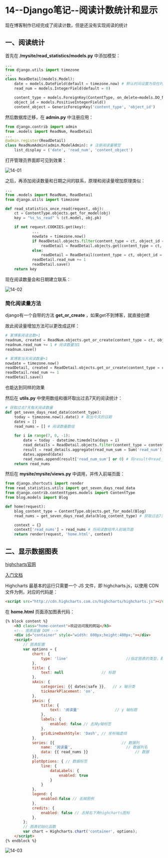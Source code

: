 # 14--Django笔记--阅读计数统计和显示

现在博客制作已经完成了阅读计数，但是还没有实现阅读的统计

## 一、阅读统计

首先在 **/mysite/read_statistics/models.py** 中添加模型：

```python
...
from django.utils import timezone
...
class ReadDetail(models.Model):
    date = models.DateField(default = timezone.now) # 默认时间设置为现在时间
    read_num = models.IntegerField(default = 0)

    content_type = models.ForeignKey(ContentType, on_delete=models.DO_NOTHING)
    object_id = models.PositiveIntegerField()
    content_object = GenericForeignKey('content_type', 'object_id')
```

然后数据库迁移，在 **admin.py** 中注册应用：

```python
from django.contrib import admin
from .models import ReadNum, ReadDetail
...
@admin.register(ReadDetail)
class ReadNumAdmin(admin.ModelAdmin): # 注册阅读量模型
    list_display = ('date', 'read_num', 'content_object')
```

打开管理员界面即可见到效果：

![14-01](https://img-blog.csdnimg.cn/20210710221703119.png?x-oss-process=image/watermark,type_ZmFuZ3poZW5naGVpdGk,shadow_10,text_aHR0cHM6Ly9ibG9nLmNzZG4ubmV0L3dlaXhpbl80NDMzODc4MA==,size_16,color_FFFFFF,t_70#pic_center)


之后，再添加阅读数量和日期之间的联系，原理和阅读量增加原理类似：

```python
...
from .models import ReadNum, ReadDetail
from django.utils import timezone

def read_statistics_once_read(request, obj):
    ct = ContentType.objects.get_for_model(obj)
    key = "%s_%s_read" % (ct.model, obj.pk)

    if not request.COOKIES.get(key):
            ...
            nowdate = timezone.now()
            if ReadDetail.objects.filter(content_type = ct, object_id = obj.pk, date = nowdate).count(): # 如果存在记录且日期为今天，阅读量加1
                readDetail = ReadDetail.objects.get(content_type = ct, object_id = obj.pk, date = nowdate)
            else:
                readDetail = ReadDetail(content_type = ct, object_id = obj.pk, date = nowdate)
            readDetail.read_num += 1
            readDetail.save()
    return key
```

现在阅读数量会和日期建立联系：

![14-02](https://img-blog.csdnimg.cn/20210710221718679.png?x-oss-process=image/watermark,type_ZmFuZ3poZW5naGVpdGk,shadow_10,text_aHR0cHM6Ly9ibG9nLmNzZG4ubmV0L3dlaXhpbl80NDMzODc4MA==,size_16,color_FFFFFF,t_70#pic_center)


### 简化阅读量方法

django有一个自带的方法 **get_or_create** ，如果get不到博客，就直接创建

故此阅读量增加方法可以更改成这样：

```python
# 某博客阅读总数+1
readnum, created = ReadNum.objects.get_or_create(content_type = ct, object_id = obj.pk)
readnum.read_num += 1 # 阅读数量加1
readnum.save()

# 某博客当天阅读数量+1
nowdate = timezone.now()
readDetail, created = ReadDetail.objects.get_or_create(content_type = ct, object_id = obj.pk, date = nowdate)
readDetail.read_num += 1
readDetail.save()
```

也能达到同样的效果

然后在 **utils.py** 中使用数组和循环取出过去7天的阅读统计：

```python
# 获取过去7天每天阅读数量
def get_seven_days_read_data(content_type):
    today = timezone.now().date() # 取出今天的日期
    dates = []
    read_nums = [] # 阅读数量数组
    
    for i in range(7, 0, -1):
        date = today - datetime.timedelta(days = i)
        read_details = ReadDetail.objects.filter(content_type = content_type, date = date)
        result = read_details.aggregate(read_num_sum = Sum('read_num')) # 聚合函数，统计确定日期下所有博客的所有阅读量，统计取名为read_num_sum
        dates.append(date)
        read_nums.append(result['read_num_sum'] or 0) # 将result中read_num_sum的结果加入到阅读数量数组，如果不存在，则添加0
    return read_nums
```

然后在 **mysite/mysite/views.py** 中调用，并传入前端页面：

```python
from django.shortcuts import render
from read_statistics.utils import get_seven_days_read_data
from django.contrib.contenttypes.models import ContentType
from blog.models import Blog

def home(request):
    blog_content_type = ContentType.objects.get_for_model(Blog)
    read_nums = get_seven_days_read_data(blog_content_type) # 获取过去7天阅读数量数组

    context = {}
    context['read_nums'] = read_nums # 将阅读数组传入前端页面
    return render(request, 'home.html', context)
```

## 二、显示数据图表

[highcharts官网](https://www.highcharts.com.cn/)

[入门文档](https://www.highcharts.com.cn/docs/start-helloworld)

Highcharts 最基本的运行只需要一个 JS 文件，即 highcharts.js，以使用 CDN 文件为例，对应的代码是：

```html
<script src="http://cdn.highcharts.com.cn/highcharts/highcharts.js"></script>
```

在 **home.html** 页面添加图表代码：

```html
{% block content %}
    <h3 class="home-content">欢迎访问我的网站</h3>
    <!-- 图表容器 DOM -->
    <div id="container" style="width: 600px;height:400px;"></div>
    <script>
        // 图表配置
        var options = {
            chart: {
                type: 'line'                          //指定图表的类型，默认是折线图（line）
            },
            title: {
                text: null                 // 标题
            },
            xAxis: {
                categories: {{ dates|safe }},   // x 轴分类
                tickmarkPlacement: 'on',
            },
            yAxis: {
                title: {
                    text: '阅读量'                // y 轴标题
                },
                labels: {
                    enabled: false // 去掉y轴标签
                },
                gridLineDashStyle: 'Dash', // 坐标轴虚线
            },
            series: [{                              // 数据列
                name: '阅读量',                        // 数据列名
                data: {{ read_nums }}                     // 数据
            }],
            plotOptions: { // 数据标签
                line: {
                    dataLabels: {
                        enabled: true
                    }
                }
            },
            legend: {
                enabled:false // 去掉图例
            },
            credits: {
                enabled: false // 去掉右下角highcharts图标
            },
        };
        // 图表初始化函数
        var chart = Highcharts.chart('container', options);
    </script>
{% endblock %}
```

![14-03](https://img-blog.csdnimg.cn/20210710221744107.png?x-oss-process=image/watermark,type_ZmFuZ3poZW5naGVpdGk,shadow_10,text_aHR0cHM6Ly9ibG9nLmNzZG4ubmV0L3dlaXhpbl80NDMzODc4MA==,size_16,color_FFFFFF,t_70#pic_center)

